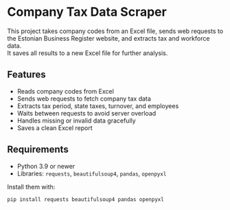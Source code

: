 # Company Tax Data Scraper

This project takes company codes from an Excel file, sends web requests to the Estonian Business Register website, and extracts tax and workforce data.  
It saves all results to a new Excel file for further analysis.



## Features

- Reads company codes from Excel
- Sends web requests to fetch company tax data
- Extracts tax period, state taxes, turnover, and employees
- Waits between requests to avoid server overload
- Handles missing or invalid data gracefully
- Saves a clean Excel report



## Requirements

- Python 3.9 or newer  
- Libraries: `requests`, `beautifulsoup4`, `pandas`, `openpyxl`

Install them with:

```bash
pip install requests beautifulsoup4 pandas openpyxl
